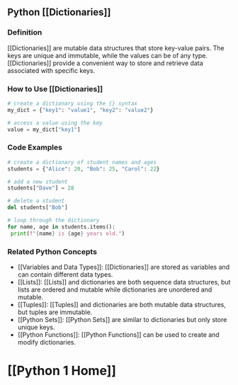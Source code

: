 ## Python [[Dictionaries]]

### Definition
 [[Dictionaries]] are mutable data structures that store key-value pairs. The keys are unique and immutable, while the values can be of any type. [[Dictionaries]] provide a convenient way to store and retrieve data associated with specific keys.

### How to Use [[Dictionaries]]
```python
# create a dictionary using the {} syntax
my_dict = {"key1": "value1", "key2": "value2"}

# access a value using the key
value = my_dict["key1"]
```

### Code Examples
```python
# create a dictionary of student names and ages
students = {"Alice": 20, "Bob": 25, "Carol": 22}

# add a new student
students["Dave"] = 28

# delete a student
del students["Bob"]

# loop through the dictionary
for name, age in students.items():
 print(f"{name} is {age} years old.")
```

### Related Python Concepts

- [[Variables and Data Types]]: [[Dictionaries]] are stored as variables and can contain different data types.
- [[Lists]]: [[Lists]] and dictionaries are both sequence data structures, but lists are ordered and mutable while dictionaries are unordered and mutable.
- [[Tuples]]: [[Tuples]] and dictionaries are both mutable data structures, but tuples are immutable.
- [[Python Sets]]: [[Python Sets]] are similar to dictionaries but only store unique keys.
- [[Python Functions]]: [[Python Functions]] can be used to create and modify dictionaries.
# [[Python 1 Home]]
